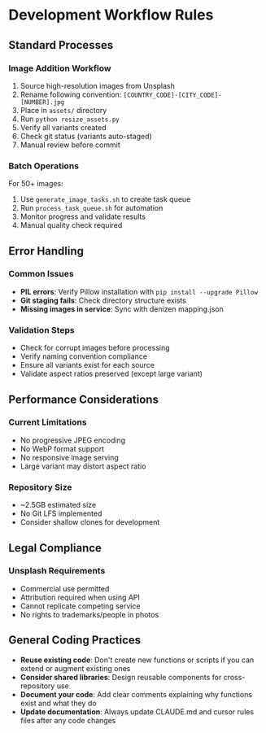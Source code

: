 # Development Workflow Rules

## Standard Processes

### Image Addition Workflow
1. Source high-resolution images from Unsplash
2. Rename following convention: `[COUNTRY_CODE]-[CITY_CODE]-[NUMBER].jpg`
3. Place in `assets/` directory
4. Run `python resize_assets.py`
5. Verify all variants created
6. Check git status (variants auto-staged)
7. Manual review before commit

### Batch Operations
For 50+ images:
1. Use `generate_image_tasks.sh` to create task queue
2. Run `process_task_queue.sh` for automation
3. Monitor progress and validate results
4. Manual quality check required

## Error Handling

### Common Issues
- **PIL errors**: Verify Pillow installation with `pip install --upgrade Pillow`
- **Git staging fails**: Check directory structure exists
- **Missing images in service**: Sync with denizen mapping.json

### Validation Steps
- Check for corrupt images before processing
- Verify naming convention compliance
- Ensure all variants exist for each source
- Validate aspect ratios preserved (except large variant)

## Performance Considerations

### Current Limitations
- No progressive JPEG encoding
- No WebP format support
- No responsive image serving
- Large variant may distort aspect ratio

### Repository Size
- ~2.5GB estimated size
- No Git LFS implemented
- Consider shallow clones for development

## Legal Compliance

### Unsplash Requirements
- Commercial use permitted
- Attribution required when using API
- Cannot replicate competing service
- No rights to trademarks/people in photos

## General Coding Practices

- **Reuse existing code**: Don't create new functions or scripts if you can extend or augment existing ones
- **Consider shared libraries**: Design reusable components for cross-repository use
- **Document your code**: Add clear comments explaining why functions exist and what they do
- **Update documentation**: Always update CLAUDE.md and cursor rules files after any code changes